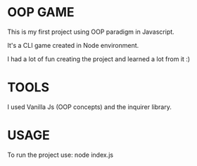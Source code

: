 # OOP GAME

This is my first project using OOP paradigm in Javascript.

It's a CLI game created in Node environment.

I had a lot of fun creating the project and learned a lot from it :)


# TOOLS

I used Vanilla Js (OOP concepts) and the inquirer library.

# USAGE

To run the project use:  node index.js
